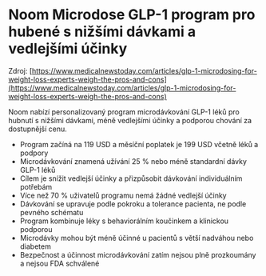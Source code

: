 # Noom Microdose GLP-1 program pro hubené s nižšími dávkami a vedlejšími účinky

Zdroj: [https://www.medicalnewstoday.com/articles/glp-1-microdosing-for-weight-loss-experts-weigh-the-pros-and-cons](https://www.medicalnewstoday.com/articles/glp-1-microdosing-for-weight-loss-experts-weigh-the-pros-and-cons)

Noom nabízí personalizovaný program microdávkování GLP-1 léků pro hubnutí s nižšími dávkami, méně vedlejšími účinky a podporou chování za dostupnější cenu.

- Program začíná na 119 USD a měsíční poplatek je 199 USD včetně léků a podpory
- Microdávkování znamená užívání 25 % nebo méně standardní dávky GLP-1 léků
- Cílem je snížit vedlejší účinky a přizpůsobit dávkování individuálním potřebám
- Více než 70 % uživatelů programu nemá žádné vedlejší účinky
- Dávkování se upravuje podle pokroku a tolerance pacienta, ne podle pevného schématu
- Program kombinuje léky s behaviorálním koučinkem a klinickou podporou
- Microdávky mohou být méně účinné u pacientů s větší nadváhou nebo diabetem
- Bezpečnost a účinnost microdávkování zatím nejsou plně prozkoumány a nejsou FDA schválené
